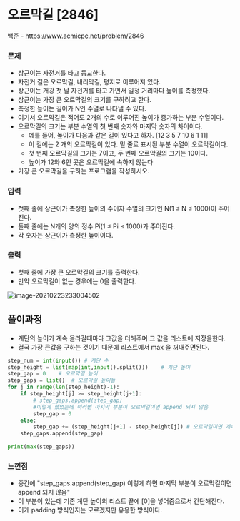 # 오르막길 [2846]

백준 - https://www.acmicpc.net/problem/2846



### 문제

- 상근이는 자전거를 타고 등교한다.
-  자전거 길은 오르막길, 내리막길, 평지로 이루어져 있다. 
- 상근이는 개강 첫 날 자전거를 타고 가면서 일정 거리마다 높이를 측정했다. 
- 상근이는 가장 큰 오르막길의 크기를 구하려고 한다.
- 측정한 높이는 길이가 N인 수열로 나타낼 수 있다. 
- 여기서 오르막길은 적어도 2개의 수로 이루어진 높이가 증가하는 부분 수열이다. 
- 오르막길의 크기는 부분 수열의 첫 번째 숫자와 마지막 숫자의 차이이다.
  - 예를 들어, 높이가 다음과 같은 길이 있다고 하자. [12 3 5 7 10 6 1 11] 
  - 이 길에는 2 개의 오르막길이 있다. 밑 줄로 표시된 부분 수열이 오르막길이다. 
  - 첫 번째 오르막길의 크기는 7이고, 두 번째 오르막길의 크기는 10이다. 
  - 높이가 12와 6인 곳은 오르막길에 속하지 않는다
- 가장 큰 오르막길을 구하는 프로그램을 작성하시오.

### 입력

- 첫째 줄에 상근이가 측정한 높이의 수이자 수열의 크기인 N(1 ≤ N ≤ 1000)이 주어진다. 
- 둘째 줄에는 N개의 양의 정수 Pi(1 ≤ Pi ≤ 1000)가 주어진다.
- 각 숫자는 상근이가 측정한 높이이다.



### 출력

- 첫째 줄에 가장 큰 오르막길의 크기를 출력한다. 
- 만약 오르막길이 없는 경우에는 0을 출력한다.

![image-20210223233004502](C:\Users\ssej0\Desktop\알고리즘\마크다운정리\image\image-20210223233004502.png)

## 풀이과정

- 계단의 높이가 계속 올라갈때마다 그값을 더해주며 그 값을 리스트에 저장을한다.
- 결국 가장 큰값을 구하는 것이기 때문에 리스트에서 max 을 꺼내주면된다.

```python
step_num = int(input()) # 계단 수
step_height = list(map(int,input().split()))    # 계단 높이
step_gap = 0    # 오르막길 높이
step_gaps = list()  # 오르막길 높이들
for j in range(len(step_height)-1):
    if step_height[j] >= step_height[j+1]:
        # step_gaps.append(step_gap) 	
        #이렇게 했었는데 이러면 마지막 부분이 오르막길이면 append 되지 않음
        step_gap = 0
    else:
        step_gap += (step_height[j+1] - step_height[j]) # 오르막길이면 계속 높이를 더해줌
    step_gaps.append(step_gap)
        
print(max(step_gaps))  

```



### 느낀점

- 중간에 "step_gaps.append(step_gap) 이렇게 하면 마지막 부분이 오르막길이면 append 되지 않음"
- 이 부분이 있는데 기존 계단 높이의 리스트 끝에 [0]을 넣어줌으로서 간단해진다.
- 이게 padding 방식인지는 모르겠지만 유용한 방식이다.